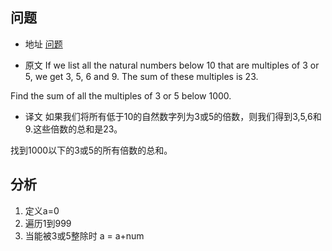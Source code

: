 ## 问题

- 地址
[问题](https://projecteuler.net/problem=1)

- 原文
If we list all the natural numbers below 10 that are multiples of 3 or 5, we get 3, 5, 6 and 9. The sum of these multiples is 23.

Find the sum of all the multiples of 3 or 5 below 1000.

- 译文
如果我们将所有低于10的自然数字列为3或5的倍数，则我们得到3,5,6和9.这些倍数的总和是23。

找到1000以下的3或5的所有倍数的总和。

## 分析
1. 定义a=0
2. 遍历1到999
3. 当能被3或5整除时 a = a+num